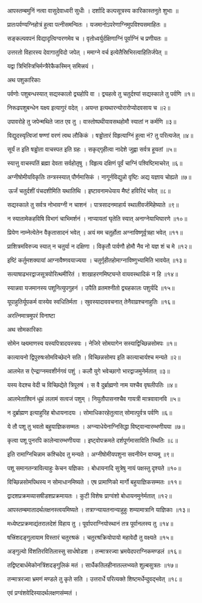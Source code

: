 आपस्तम्बमुनिं नत्वा वासुदेवाध्वरी सुधीः । दर्शादि कल्पसूत्रस्य कारिकास्तनुते शुभाः ॥

प्रातःपर्वण्यग्निहोत्रं हुत्वा पत्नीसमन्वितः । यजमानोऽपरेणाग्निमुपविश्यसमाहितः ॥

सङ्कल्पवपनं विद्यादृत्विग्वरणमेव च । वृतोध्वर्युर्दक्षिणाग्निं पूर्वाग्निं च प्रणीयतः ॥

उत्तरतो विहारस्य देवागातुविदो जपेत् । ममाग्ने वर्च इत्येतैस्रिभिरत्वाहितिर्जपेत् ॥

यद्वा त्रिभिस्त्रिभिर्मन्त्रैरेकैकस्मिन् समित्त्रयं ।

अथ पशुकारिकाः

पर्वणोः पशुबन्धस्यात् सद्यस्कालो द्व्यहोपि वा । द्व्यहत्वे तु चतुर्दश्यां सद्यस्काले तु पर्वणि ॥१॥

निरूढपशुबन्धेन यक्ष्य इत्यागुरं वदेत् । अयन्त इत्यथारन्योरारोप्योदवसाय च ॥२॥

उपावरोहे तु जपेन्मथिते जात एव तु । वास्तोष्पथीयावसथहोमौ स्यातां न कर्मणि ॥३॥

विद्युदस्यृत्विजां षण्णां वरणं त्वथ लौकिकं । षड्ढोतारं विहृत्याग्निं हुत्वा नं? तु परित्यजेत् ॥४॥

सूर्यं त इति षड्ढोता वाचस्पत इति ग्रहः । सकृद्गृहीत्वा नादेशे जुह्वा सर्वत्र हूयतां ॥५॥

स्यात्तु वाचस्पतिं ब्रह्मा देवता सर्वहोतृषु । विहृत्य दक्षिणं पूर्वं चाग्निं पश्विष्टिमाचरेत् ॥६॥

अग्नीषोमीयविकृतिः तन्त्रस्स्यात् पौर्णमासिकं । नागूर्नविद्युन्नो वृष्टिः अद्य यज्ञाय चोह्यते ॥७॥

 ऊर्जं चतुर्दशीं पंचदशीमिति यथातिथि । इष्टावनामधेयाय मैष्टं हविरिदं भवेत् ॥८॥

सद्यस्काले तु सर्वत्र नोभावग्नी न चाशनं । पात्रसादनमाहार्य स्थालीवर्जमिहेष्याते ॥९॥

न स्यातामेकहविषि विभागं चाभिमर्शनं । नाप्यायतां घृतेति स्यात् अनाग्नेयाभिघारणे ॥१०॥

प्रियेण नाम्नेत्येतेन वैकृतासादनं भवेत् । अयं मम चतुर्होता अग्नाविष्णूर्वृत्रहा भवेत् ॥११॥

प्राशित्रमविरुज्य स्यात् न चतुर्या न दक्षिणा । विकृतौ पार्वणौ होमौ नैव नो यज्ञ शं च मे ॥१२॥

इष्टिं कर्तुमशक्यायां आग्नावैष्णवयाज्यया । चतुर्गृहीतहोमाग्नाविष्णुभ्यामिति भावयेत् ॥१३॥

सत्याषाढभरद्वाजसूत्रयोरित्थमीरितं । शाखाहरणमिष्ट्यन्ते वायवस्थादिकं न हि ॥१४॥

स्यान्नवा यजमानस्य पशूनित्युपगुहनं । उपैति व्रतमश्नीतो द्व्यहकालः पशुर्यदि ॥१५॥

यूपाहुतिर्यूपकर्म वास्येव स्वधितिर्मता । स्रुवस्यादाववचनात् तेनैवाव्रश्चनाहुतिः ॥१६॥

अरत्निमात्रमुपरं विनाष्टा

अथ सोमकारिकाः

सोमेन य्क्ष्यमाणस्य यस्यपित्रादयस्त्रयः । नेजिरे सोमयागेन सस्याद्विच्छिन्नसोमपः ॥१॥

कात्यायनो द्विपुरुषःसोमविच्छेदने सति । विच्छिन्नसोमप इति कात्याचार्यश्च मन्यते ॥२॥

आलभेत स ऐन्द्राग्नमवशीर्नगवं पशुं । कलौ युगे भवेच्छागो भारद्वाजमुनेर्मतात् ॥३॥

यस्य वेदश्च वेदी च विच्छिद्येते त्रिपूरुषं । स वै दुर्ब्राह्मणो नाम यश्चैव वृषलीपतिः ॥४॥

आलभेताश्विनं धूम्रं ललामं सत्वजं पशुम् । नियुतौपासनश्चैव गायत्री मात्रवावानवि ॥५॥

न दुर्ब्राह्मण इत्याहुरिह बोधायनादयः । सोमाधिकारहेतुत्वात् सोमात्पुर्वत्र पर्वणि ॥६॥

ये तौ पशू तु भवतो बहुयाज्ञिकसम्मतः । अग्न्याधेयेनाग्निसिद्धा विष्ट्वान्वारम्भणीयया ॥७॥

कृत्वा पशू पुनरपि कालेन्वारम्भणीयया । इष्ट्वोपक्रमते दर्शपूर्णमासाविति स्थितिः ॥८॥

इति रामाग्निचिन्नाम कश्चिदेव तु मन्यते । अग्नीषोमीयपशुना सवनीयेन वाप्यमू ॥९॥

पशू समानतन्त्रावित्याहुः केचन यज्ञिकाः । बोधायनादि सुत्रेषु नायं पक्षस्तु दृश्यते ॥१०॥

विच्छिन्नसोमपिथस्य न सोमाधानमिष्यते । एष प्रामाणिको मार्गो बहुयाज्ञिकसम्मतः ॥११॥

द्वादशप्रक्रमव्यासषीडशप्रक्रमायतः । कुटी विशेषः प्राग्वंशो बोधायनमुनेर्मतात् ॥१२॥

आपस्तम्बमातादर्थलक्षनस्त्वयमिष्यते । तत्राग्न्यायतनान्याहुहुः शम्यामात्रानि याज्ञिकाः ॥१३॥

मध्येष्टप्रक्रमाद्यंतरालदेशं विहाय तु । पूर्वापराग्नियोस्थानं तत्र पूर्वानलस्य तु ॥१४॥

षत्त्रिंशदङ्गुलायाम विस्तारं चतुरश्रकं । चतुरश्रक्रियोपायो महावेदौ तु वक्ष्यते ॥१५॥

अङ्गुल्यो विंशतिरवितिलास्सु सार्धषोडश । तन्मात्ररज्वा भ्रमयेदपराग्निकमण्डलं ॥१६॥

तद्विष्टबार्धमेकोनत्रिंशदङ्गुलिकं मतं । सार्धैकतिलहीनातल्लभ्य्यते शुल्बसुत्रतः ॥१७॥

तन्मात्ररज्वा भ्रमणं मण्डले तु कृते सति । उत्तरार्धे परित्यक्ते शिष्टमर्धेन्दुवद्भवेत् ॥१८॥

एवं प्रग्वंशवेदिस्यादर्थलक्षणसंम्मतं ।